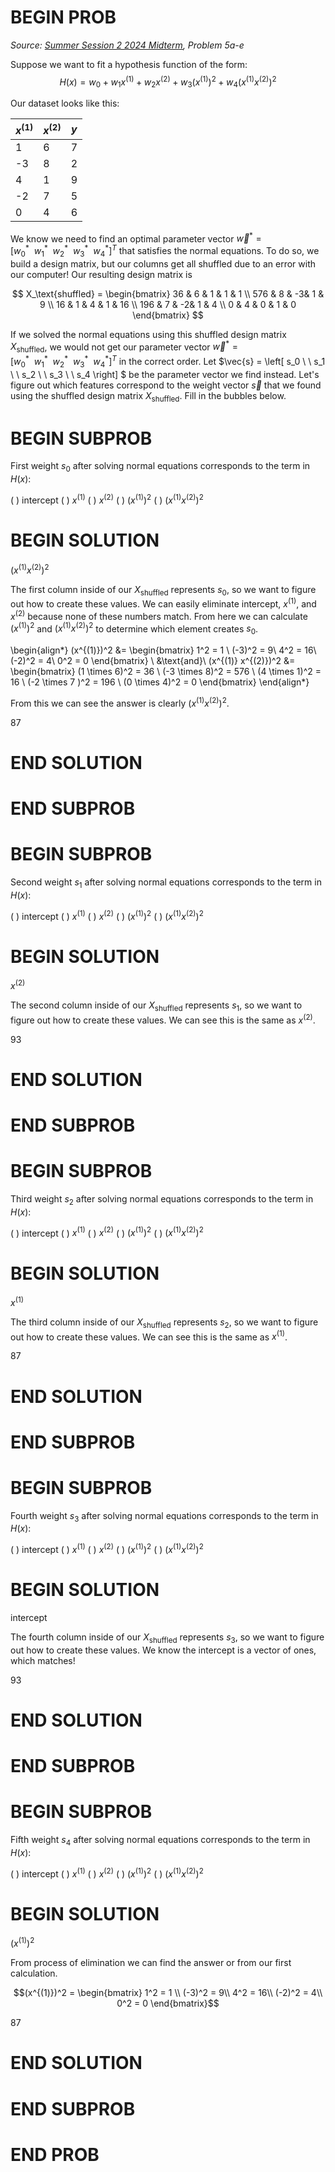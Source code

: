 # BEGIN PROB

<i>Source: [Summer Session 2 2024 Midterm](../ss2-24-midterm/index.html), Problem 5a-e</i>

Suppose we want to fit a hypothesis function of the form: $$H(x) = w_0 + w_1 x^{(1)} + w_2 x^{(2)} + w_3 (x^{(1)})^2 + w_4 (x^{(1)} x^{(2)})^2$$

Our dataset looks like this: 

| $x^{(1)}$ | $x^{(2)}$ | $y$ |
|-----------|------------|-----|
| 1         | 6          | 7   |
| -3        | 8          | 2   |
| 4         | 1          | 9   |
| -2        | 7          | 5   |
| 0         | 4          | 6   |


We know we need to find an optimal parameter vector $\vec{w}^* = \left[w_0^* \ \  w_1^* \ \   w_2^* \ \  w_3^* \ \ w_4^* \right]^T$ that satisfies the normal equations. To do so, we build a design matrix, but our columns get all shuffled due to an error with our computer!
Our resulting design matrix is 

$$ X_\text{shuffled} = 
\begin{bmatrix}
36 & 6 & 1 & 1 & 1   \\ 
576 & 8 & -3& 1 & 9  \\ 
16 & 1 & 4 & 1 & 16  \\ 
196 & 7 & -2& 1 & 4  \\ 
0 & 4 & 0 & 1 & 0   
\end{bmatrix}
$$

If we solved the normal equations using this shuffled design matrix $X_\text{shuffled}$, we would not get our parameter vector $\vec{w}^* = \left[w_0^* \ \  w_1^* \ \   w_2^* \ \  w_3^* \ \ w_4^* \right]^T$ in the correct order. Let $\vec{s} = \left[ s_0 \ \ s_1 \ \ s_2 \ \ s_3 \ \ s_4 \right] $ be the parameter vector we find instead. Let's figure out which features correspond to the weight vector $\vec{s}$ that we found using the shuffled design matrix $X_\text{shuffled}$. Fill in the bubbles below.

# BEGIN SUBPROB

First weight $s_0$ after solving normal equations corresponds to the term in $H(x)$:

( ) intercept
( ) $x^{(1)}$
( ) $x^{(2)}$
( ) $(x^{(1)})^2$
( ) $(x^{(1)} x^{(2)})^2$

# BEGIN SOLUTION

$(x^{(1)} x^{(2)})^2$

The first column inside of our $X_\text{shuffled}$ represents $s_0$, so we want to figure out how to create these values. We can easily eliminate intercept, $x^{(1)}$, and $x^{(2)}$ because none of these numbers match. From here we can calculate $(x^{(1)})^2$ and $(x^{(1)} x^{(2)})^2$ to determine which element creates $s_0$.

\begin{align*}
(x^{(1)})^2 &= \begin{bmatrix} 1^2 = 1 \\
(-3)^2 = 9\\
4^2 = 16\\
(-2)^2 = 4\\
0^2 = 0 \end{bmatrix} \\
&\text{and}\\
(x^{(1)} x^{(2)})^2 &= \begin{bmatrix} (1 \times 6)^2 = 36 \\
(-3 \times 8)^2 = 576 \\
(4 \times 1)^2 = 16 \\
(-2 \times 7 )^2 = 196 \\
(0 \times 4)^2 = 0 \end{bmatrix}
\end{align*}

From this we can see the answer is clearly $(x^{(1)} x^{(2)})^2$.

<average>87</average>

# END SOLUTION
    


# END SUBPROB


# BEGIN SUBPROB

Second weight $s_1$ after solving normal equations corresponds to the term in $H(x)$:

( ) intercept
( ) $x^{(1)}$
( ) $x^{(2)}$
( ) $(x^{(1)})^2$
( ) $(x^{(1)} x^{(2)})^2$

# BEGIN SOLUTION

$x^{(2)}$

The second column inside of our $X_\text{shuffled}$ represents $s_1$, so we want to figure out how to create these values. We can see this is the same as $x^{(2)}$.

<average>93</average>

# END SOLUTION



# END SUBPROB

# BEGIN SUBPROB

Third weight $s_2$ after solving normal equations corresponds to the term in $H(x)$:

( ) intercept
( ) $x^{(1)}$
( ) $x^{(2)}$
( ) $(x^{(1)})^2$
( ) $(x^{(1)} x^{(2)})^2$

# BEGIN SOLUTION

$x^{(1)}$

The third column inside of our $X_\text{shuffled}$ represents $s_2$, so we want to figure out how to create these values. We can see this is the same as $x^{(1)}$.

<average>87</average>

# END SOLUTION

# END SUBPROB

# BEGIN SUBPROB

Fourth weight $s_3$ after solving normal equations corresponds to the term in $H(x)$:

( ) intercept
( ) $x^{(1)}$
( ) $x^{(2)}$
( ) $(x^{(1)})^2$
( ) $(x^{(1)} x^{(2)})^2$

# BEGIN SOLUTION

intercept

The fourth column inside of our $X_\text{shuffled}$ represents $s_3$, so we want to figure out how to create these values. We know the intercept is a vector of ones, which matches!

<average>93</average>

# END SOLUTION

# END SUBPROB

# BEGIN SUBPROB

Fifth weight $s_4$ after solving normal equations corresponds to the term in $H(x)$:

( ) intercept
( ) $x^{(1)}$
( ) $x^{(2)}$
( ) $(x^{(1)})^2$
( ) $(x^{(1)} x^{(2)})^2$

# BEGIN SOLUTION

$(x^{(1)})^2$

From process of elimination we can find the answer or from our first calculation.

$$(x^{(1)})^2 = \begin{bmatrix} 1^2 = 1 \\
(-3)^2 = 9\\
4^2 = 16\\
(-2)^2 = 4\\
0^2 = 0 \end{bmatrix}$$

<average>87</average>

# END SOLUTION

# END SUBPROB
    

# END PROB